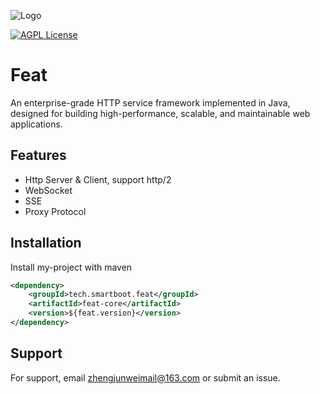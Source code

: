 
![Logo](logo.svg)


[![AGPL License](https://img.shields.io/badge/license-AGPL-blue.svg)](http://www.gnu.org/licenses/agpl-3.0)


# Feat

An enterprise-grade HTTP service framework implemented in Java, designed for building high-performance, scalable, and maintainable web applications.

[//]: # (## Demo)

[//]: # (Insert gif or link to demo)


[//]: # (## Documentation)

[//]: # ()
[//]: # ([Documentation]&#40;https://smartboot.tech/feat&#41;)


## Features
- Http Server & Client, support http/2
- WebSocket
- SSE
- Proxy Protocol



## Installation

Install my-project with maven

```xml
<dependency>
    <groupId>tech.smartboot.feat</groupId>
    <artifactId>feat-core</artifactId>
    <version>${feat.version}</version>
</dependency>
```

[//]: # (## FAQ)

[//]: # ()
[//]: # (#### Question 1)

[//]: # ()
[//]: # (Answer 1)

[//]: # ()
[//]: # (#### Question 2)

[//]: # ()
[//]: # (Answer 2)


## Support

For support, email [zhengjunweimail@163.com](mailto:zhengjunweimail@163.com) or submit an issue.

